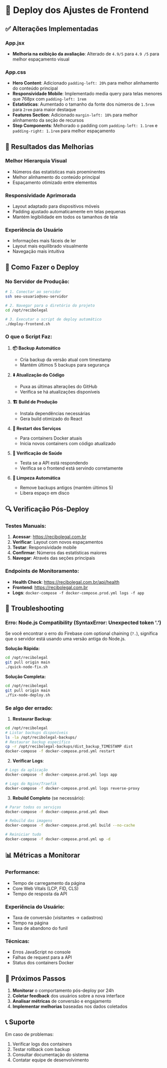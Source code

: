 # 🚀 Deploy dos Ajustes de Frontend

## ✅ Alterações Implementadas

### **App.jsx**
- **Melhoria na exibição da avaliação**: Alterado de `4.9/5` para `4.9 /5` para melhor espaçamento visual

### **App.css**
- **Hero Content**: Adicionado `padding-left: 20%` para melhor alinhamento do conteúdo principal
- **Responsividade Mobile**: Implementado media query para telas menores que 768px com `padding-left: 1rem`
- **Estatísticas**: Aumentado o tamanho da fonte dos números de `1.5rem` para `2rem` para maior destaque
- **Features Section**: Adicionado `margin-left: 10%` para melhor alinhamento da seção de recursos
- **Step Components**: Melhorado o padding com `padding-left: 1.1rem` e `padding-right: 1.1rem` para melhor espaçamento

## 🎯 Resultados das Melhorias

### **Melhor Hierarquia Visual**
- Números das estatísticas mais proeminentes
- Melhor alinhamento do conteúdo principal
- Espaçamento otimizado entre elementos

### **Responsividade Aprimorada**
- Layout adaptado para dispositivos móveis
- Padding ajustado automaticamente em telas pequenas
- Mantém legibilidade em todos os tamanhos de tela

### **Experiência do Usuário**
- Informações mais fáceis de ler
- Layout mais equilibrado visualmente
- Navegação mais intuitiva

## 🚀 Como Fazer o Deploy

### **No Servidor de Produção:**

```bash
# 1. Conectar ao servidor
ssh seu-usuario@seu-servidor

# 2. Navegar para o diretório do projeto
cd /opt/recibolegal

# 3. Executar o script de deploy automático
./deploy-frontend.sh
```

### **O que o Script Faz:**

1. **📦 Backup Automático**
   - Cria backup da versão atual com timestamp
   - Mantém últimos 5 backups para segurança

2. **⬇️ Atualização do Código**
   - Puxa as últimas alterações do GitHub
   - Verifica se há atualizações disponíveis

3. **🏗️ Build de Produção**
   - Instala dependências necessárias
   - Gera build otimizado do React

4. **🐳 Restart dos Serviços**
   - Para containers Docker atuais
   - Inicia novos containers com código atualizado

5. **🏥 Verificação de Saúde**
   - Testa se a API está respondendo
   - Verifica se o frontend está servindo corretamente

6. **🧹 Limpeza Automática**
   - Remove backups antigos (mantém últimos 5)
   - Libera espaço em disco

## 🔍 Verificação Pós-Deploy

### **Testes Manuais:**
1. **Acessar**: https://recibolegal.com.br
2. **Verificar**: Layout com novos espaçamentos
3. **Testar**: Responsividade mobile
4. **Confirmar**: Números das estatísticas maiores
5. **Navegar**: Através das seções principais

### **Endpoints de Monitoramento:**
- **Health Check**: https://recibolegal.com.br/api/health
- **Frontend**: https://recibolegal.com.br
- **Logs**: `docker-compose -f docker-compose.prod.yml logs -f app`

## 🚨 Troubleshooting

### **Erro: Node.js Compatibility (SyntaxError: Unexpected token '.')**

Se você encontrar o erro do Firebase com optional chaining (`?.`), significa que o servidor está usando uma versão antiga do Node.js.

**Solução Rápida:**
```bash
cd /opt/recibolegal
git pull origin main
./quick-node-fix.sh
```

**Solução Completa:**
```bash
cd /opt/recibolegal
git pull origin main
./fix-node-deploy.sh
```

### **Se algo der errado:**

1. **Restaurar Backup**:
```bash
cd /opt/recibolegal
# Listar backups disponíveis
ls -la /opt/recibolegal-backups/
# Restaurar backup específico
cp -r /opt/recibolegal-backups/dist_backup_TIMESTAMP dist
docker-compose -f docker-compose.prod.yml restart
```

2. **Verificar Logs**:
```bash
# Logs da aplicação
docker-compose -f docker-compose.prod.yml logs app

# Logs do Nginx/Traefik
docker-compose -f docker-compose.prod.yml logs reverse-proxy
```

3. **Rebuild Completo** (se necessário):
```bash
# Parar todos os serviços
docker-compose -f docker-compose.prod.yml down

# Rebuild das imagens
docker-compose -f docker-compose.prod.yml build --no-cache

# Reiniciar tudo
docker-compose -f docker-compose.prod.yml up -d
```

## 📊 Métricas a Monitorar

### **Performance:**
- Tempo de carregamento da página
- Core Web Vitals (LCP, FID, CLS)
- Tempo de resposta da API

### **Experiência do Usuário:**
- Taxa de conversão (visitantes → cadastros)
- Tempo na página
- Taxa de abandono do funil

### **Técnicas:**
- Erros JavaScript no console
- Falhas de request para a API
- Status dos containers Docker

## 🎯 Próximos Passos

1. **Monitorar** o comportamento pós-deploy por 24h
2. **Coletar feedback** dos usuários sobre a nova interface
3. **Analisar métricas** de conversão e engajamento
4. **Implementar melhorias** baseadas nos dados coletados

## 📞 Suporte

Em caso de problemas:
1. Verificar logs dos containers
2. Testar rollback com backup
3. Consultar documentação do sistema
4. Contatar equipe de desenvolvimento
